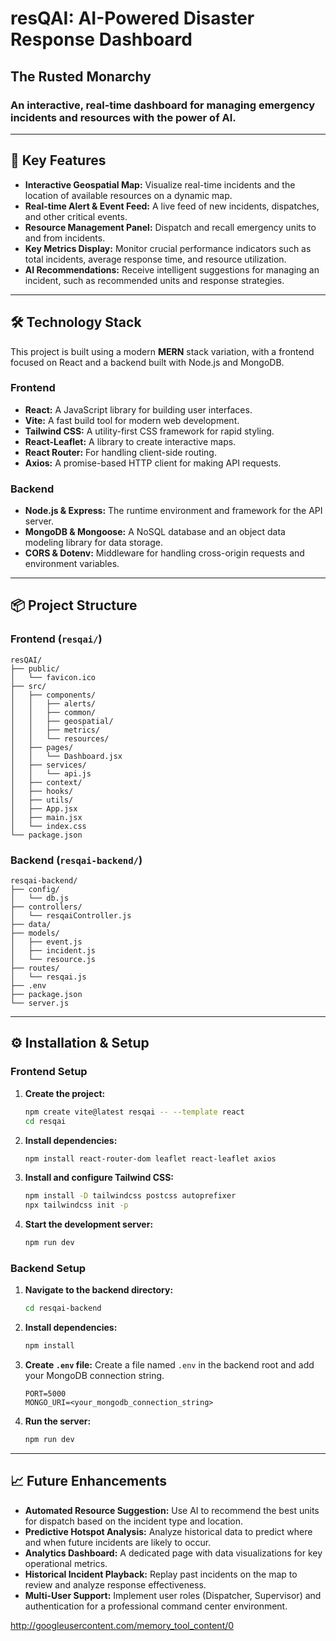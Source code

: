 # resQAI: AI-Powered Disaster Response Dashboard
## The Rusted Monarchy
### An interactive, real-time dashboard for managing emergency incidents and resources with the power of AI.

-----

## 🚀 Key Features

  * **Interactive Geospatial Map:** Visualize real-time incidents and the location of available resources on a dynamic map.
  * **Real-time Alert & Event Feed:** A live feed of new incidents, dispatches, and other critical events.
  * **Resource Management Panel:** Dispatch and recall emergency units to and from incidents.
  * **Key Metrics Display:** Monitor crucial performance indicators such as total incidents, average response time, and resource utilization.
  * **AI Recommendations:** Receive intelligent suggestions for managing an incident, such as recommended units and response strategies.

-----

## 🛠️ Technology Stack

This project is built using a modern **MERN** stack variation, with a frontend focused on React and a backend built with Node.js and MongoDB.

### Frontend

  * **React:** A JavaScript library for building user interfaces.
  * **Vite:** A fast build tool for modern web development.
  * **Tailwind CSS:** A utility-first CSS framework for rapid styling.
  * **React-Leaflet:** A library to create interactive maps.
  * **React Router:** For handling client-side routing.
  * **Axios:** A promise-based HTTP client for making API requests.

### Backend

  * **Node.js & Express:** The runtime environment and framework for the API server.
  * **MongoDB & Mongoose:** A NoSQL database and an object data modeling library for data storage.
  * **CORS & Dotenv:** Middleware for handling cross-origin requests and environment variables.

-----

## 📦 Project Structure

### Frontend (`resqai/`)

```
resQAI/
├── public/
│   └── favicon.ico
├── src/
│   ├── components/
│   │   ├── alerts/
│   │   ├── common/
│   │   ├── geospatial/
│   │   ├── metrics/
│   │   └── resources/
│   ├── pages/
│   │   └── Dashboard.jsx
│   ├── services/
│   │   └── api.js
│   ├── context/
│   ├── hooks/
│   ├── utils/
│   ├── App.jsx
│   ├── main.jsx
│   └── index.css
└── package.json
```

### Backend (`resqai-backend/`)

```
resqai-backend/
├── config/
│   └── db.js
├── controllers/
│   └── resqaiController.js
├── data/
├── models/
│   ├── event.js
│   ├── incident.js
│   └── resource.js
├── routes/
│   └── resqai.js
├── .env
├── package.json
└── server.js
```

-----

## ⚙️ Installation & Setup

### Frontend Setup

1.  **Create the project:**
    ```bash
    npm create vite@latest resqai -- --template react
    cd resqai
    ```
2.  **Install dependencies:**
    ```bash
    npm install react-router-dom leaflet react-leaflet axios
    ```
3.  **Install and configure Tailwind CSS:**
    ```bash
    npm install -D tailwindcss postcss autoprefixer
    npx tailwindcss init -p
    ```
4.  **Start the development server:**
    ```bash
    npm run dev
    ```

### Backend Setup

1.  **Navigate to the backend directory:**
    ```bash
    cd resqai-backend
    ```
2.  **Install dependencies:**
    ```bash
    npm install
    ```
3.  **Create `.env` file:**
    Create a file named `.env` in the backend root and add your MongoDB connection string.
    ```
    PORT=5000
    MONGO_URI=<your_mongodb_connection_string>
    ```
4.  **Run the server:**
    ```bash
    npm run dev
    ```

-----

## 📈 Future Enhancements

  * **Automated Resource Suggestion:** Use AI to recommend the best units for dispatch based on the incident type and location.
  * **Predictive Hotspot Analysis:** Analyze historical data to predict where and when future incidents are likely to occur.
  * **Analytics Dashboard:** A dedicated page with data visualizations for key operational metrics.
  * **Historical Incident Playback:** Replay past incidents on the map to review and analyze response effectiveness.
  * **Multi-User Support:** Implement user roles (Dispatcher, Supervisor) and authentication for a professional command center environment.

http://googleusercontent.com/memory_tool_content/0
